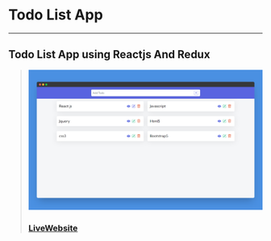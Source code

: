 # Todo List App
---
Todo List App using Reactjs And Redux
---
> ![Website](public/images/screenshotapp.png)
> ### [LiveWebsite]()
